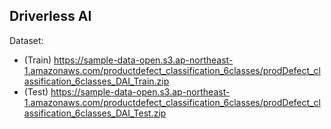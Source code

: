 ## Driverless AI

Dataset: 
 - (Train) https://sample-data-open.s3.ap-northeast-1.amazonaws.com/productdefect_classification_6classes/prodDefect_classification_6classes_DAI_Train.zip
- (Test) https://sample-data-open.s3.ap-northeast-1.amazonaws.com/productdefect_classification_6classes/prodDefect_classification_6classes_DAI_Test.zip
